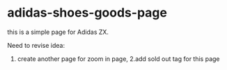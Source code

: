 # adidas-shoes-goods-page
this is a simple page for Adidas ZX.

Need to revise idea:
1. create another page for zoom in page,
2.add sold out tag for this page
